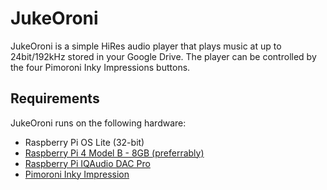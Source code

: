 # JukeOroni

JukeOroni is a simple HiRes audio player that plays music at
up to 24bit/192kHz stored in your Google Drive. The player can be
controlled by the four Pimoroni Inky Impressions buttons.

## Requirements

JukeOroni runs on the following hardware:
- Raspberry Pi OS Lite (32-bit)
- [Raspberry Pi 4 Model B - 8GB (preferrably)](https://www.raspberrypi.org/products/raspberry-pi-4-model-b/)
- [Raspberry Pi IQAudio DAC Pro](https://www.raspberrypi.org/products/iqaudio-dac-pro/)
- [Pimoroni Inky Impression](https://shop.pimoroni.com/products/inky-impression)
